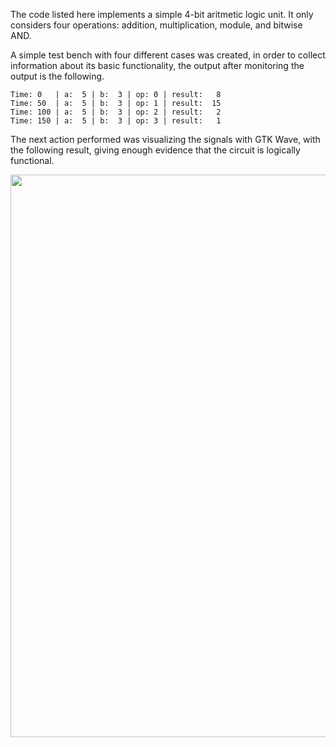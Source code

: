 The code listed here implements a simple 4-bit aritmetic logic unit. It only considers four operations: addition, multiplication, module, and bitwise AND.

A simple test bench with four different cases was created, in order to collect information about its basic functionality, the output after monitoring the output is the following.

    Time: 0   | a:  5 | b:  3 | op: 0 | result:   8
    Time: 50  | a:  5 | b:  3 | op: 1 | result:  15
    Time: 100 | a:  5 | b:  3 | op: 2 | result:   2
    Time: 150 | a:  5 | b:  3 | op: 3 | result:   1

The next action performed was visualizing the signals with GTK Wave, with the following result, giving enough evidence that the circuit is logically functional.

<p align="center">
  <img src="https://github.com/user-attachments/assets/28f645e5-e42a-4b58-944b-7a195a40cfca" width="900" />
</p>
